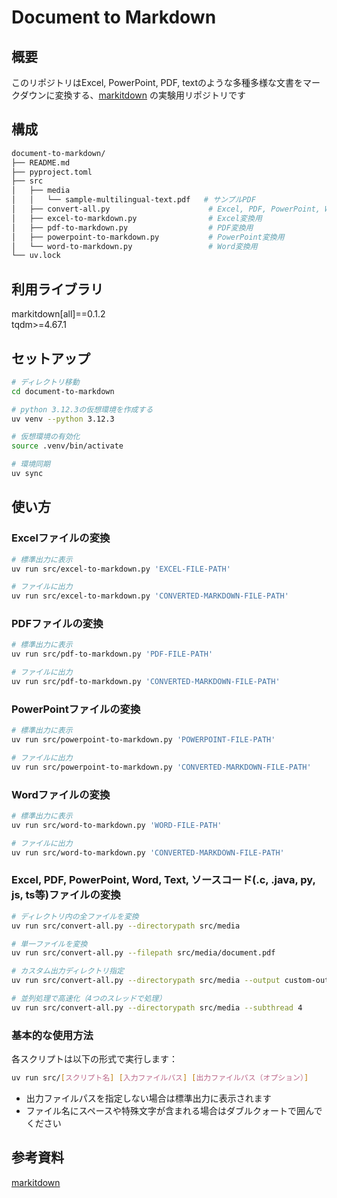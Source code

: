 # Document to Markdown

## 概要

このリポジトリはExcel, PowerPoint, PDF, textのような多種多様な文書をマークダウンに変換する、[markitdown](https://github.com/microsoft/markitdown) の実験用リポジトリです

## 構成

```bash
document-to-markdown/
├── README.md
├── pyproject.toml
├── src
│   ├── media
│   │   └── sample-multilingual-text.pdf   # サンプルPDF
│   ├── convert-all.py                      # Excel, PDF, PowerPoint, Word, Text, ソースコード変換用（並列処理対応）
│   ├── excel-to-markdown.py                # Excel変換用
│   ├── pdf-to-markdown.py                  # PDF変換用
│   ├── powerpoint-to-markdown.py           # PowerPoint変換用
│   └── word-to-markdown.py                 # Word変換用
└── uv.lock
```

## 利用ライブラリ

markitdown[all]==0.1.2  
tqdm>=4.67.1  

## セットアップ

```bash
# ディレクトリ移動
cd document-to-markdown

# python 3.12.3の仮想環境を作成する
uv venv --python 3.12.3

# 仮想環境の有効化
source .venv/bin/activate

# 環境同期
uv sync
```

## 使い方

### Excelファイルの変換

```bash
# 標準出力に表示
uv run src/excel-to-markdown.py 'EXCEL-FILE-PATH'

# ファイルに出力
uv run src/excel-to-markdown.py 'CONVERTED-MARKDOWN-FILE-PATH'
```

### PDFファイルの変換

```bash
# 標準出力に表示
uv run src/pdf-to-markdown.py 'PDF-FILE-PATH'

# ファイルに出力
uv run src/pdf-to-markdown.py 'CONVERTED-MARKDOWN-FILE-PATH'
```

### PowerPointファイルの変換

```bash
# 標準出力に表示
uv run src/powerpoint-to-markdown.py 'POWERPOINT-FILE-PATH'

# ファイルに出力
uv run src/powerpoint-to-markdown.py 'CONVERTED-MARKDOWN-FILE-PATH'
```

### Wordファイルの変換

```bash
# 標準出力に表示
uv run src/word-to-markdown.py 'WORD-FILE-PATH'

# ファイルに出力
uv run src/word-to-markdown.py 'CONVERTED-MARKDOWN-FILE-PATH'
```

### Excel, PDF, PowerPoint, Word, Text, ソースコード(.c, .java, py, js, ts等)ファイルの変換

```bash
# ディレクトリ内の全ファイルを変換
uv run src/convert-all.py --directorypath src/media

# 単一ファイルを変換
uv run src/convert-all.py --filepath src/media/document.pdf

# カスタム出力ディレクトリ指定
uv run src/convert-all.py --directorypath src/media --output custom-output

# 並列処理で高速化（4つのスレッドで処理）
uv run src/convert-all.py --directorypath src/media --subthread 4
```

### 基本的な使用方法

各スクリプトは以下の形式で実行します：

```bash
uv run src/[スクリプト名] [入力ファイルパス] [出力ファイルパス（オプション）]
```

- 出力ファイルパスを指定しない場合は標準出力に表示されます
- ファイル名にスペースや特殊文字が含まれる場合はダブルクォートで囲んでください

## 参考資料

[markitdown](https://github.com/microsoft/markitdown)
